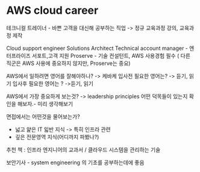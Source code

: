 # AWS cloud career
테크니컬 트레이너 - 바쁜 고객을 대신해 공부하는 직업
-> 정규 교육과정 강의, 교육과정 제작

Cloud support engineer
Solutions Architect
Technical account manager - 엔터프라이즈 서포트,고객 지원
Proserve - 기술 컨설턴트, AWS 사용경험 필수 ( 다른 직군은 AWS 사용에 중요하지 않지만, Proserve는 중요)

AWS에서 일하려면 영어를 잘해야하나? -> 케바케
입사전 필요한 영어는? -> 듣기, 읽기
입사후 필요한 영어는 ? ->듣기, 읽기

AWS에서 가장 중요하게 보는것? -> leadership principles
어떤 덕목들이 있는지 확인을 해보자.- 미리 생각해보기

면접에서는 어떤것을 물어보는가?
- 넓고 얉은 IT 읿반 지식 -> 특히 인프라 관련
- 깊은 전문영역 지식(어디까지 파봤나?)

추천 책 : 인프라 엔지니어의 교과서 / 클라우드 시스템을 관리하는 기술

보안기사 - system engineering 의 기초를 공부하는데에 좋음

